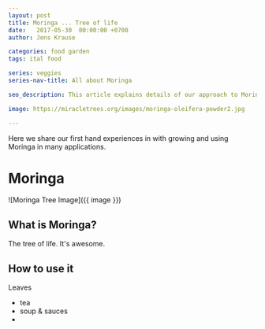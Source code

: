 ```yaml
---
layout: post
title: Moringa ... Tree of life
date:   2017-05-30  00:00:00 +0700
author: Jens Krause

categories: food garden
tags: ital food

series: veggies
series-nav-title: All about Moringa

seo_description: This article explains details of our approach to Moringa

image: https://miracletrees.org/images/moringa-oleifera-powder2.jpg

---
```

Here we share our first hand experiences in with growing and using Moringa in many applications. 
<!--more-->

# Moringa
![Moringa Tree Image]({{ image }})

## What is Moringa?
The tree of life. It's awesome.

## How to use it
Leaves
- tea
- soup & sauces
- 
